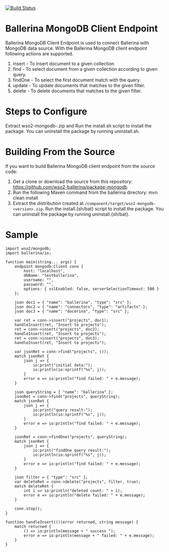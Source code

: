 [![Build Status](https://travis-ci.org/wso2-ballerina/package-mongodb.svg?branch=master)](https://travis-ci.org/wso2-ballerina/package-mongodb)

# Ballerina MongoDB Client Endpoint

Ballerina MongoDB Client Endpoint is used to connect Ballerina with MongoDB data source. With the Ballerina MongoDB client endpoint following actions are supported.

1. insert - To insert document to a given collection
2. find - To select document from a given collection according to given query.
3. findOne - To select the first document match with the query.
4. update - To update documents that matches to the given filter.
5. delete - To delete documents that matches to the given filter.

Steps to Configure
==================================

Extract wso2-mongodb-<version>.zip and  Run the install.sh script to install the package.
You can uninstall the package by running uninstall.sh.

Building From the Source
==================================
If you want to build Ballerina MongoDB client endpoint from the source code:

1. Get a clone or download the source from this repository:
    https://github.com/wso2-ballerina/package-mongodb
2. Run the following Maven command from the ballerina directory: 
    mvn clean install
3. Extract the distribution created at `/component/target/wso2-mongodb-<version>.zip`. Run the install.{sh/bat} script to install the package.
You can uninstall the package by running uninstall.{sh/bat}.

Sample
==================================

```ballerina
import wso2/mongodb;
import ballerina/io;

function main(string... args) {
    endpoint mongodb:Client conn {
        host: "localhost",
        dbName: "testballerina",
        username: "",
        password: "",
        options: { sslEnabled: false, serverSelectionTimeout: 500 }
    };

    json doc1 = { "name": "ballerina", "type": "src" };
    json doc2 = { "name": "connectors", "type": "artifacts" };
    json doc3 = { "name": "docerina", "type": "src" };

    var ret = conn->insert("projects", doc1);
    handleInsert(ret, "Insert to projects");
    ret = conn->insert("projects", doc2);
    handleInsert(ret, "Insert to projects");
    ret = conn->insert("projects", doc3);
    handleInsert(ret, "Insert to projects");

    var jsonRet = conn->find("projects", ());
    match jsonRet {
        json j => {
            io:print("initial data:");
            io:println(io:sprintf("%s", j));
        }
        error e => io:println("find failed: " + e.message);
    }

    json queryString = { "name": "ballerina" };
    jsonRet = conn->find("projects", queryString);
    match jsonRet {
        json j => {
            io:print("query result:");
            io:println(io:sprintf("%s", j));
        }
        error e => io:println("find failed: " + e.message);
    }

    jsonRet = conn->findOne("projects", queryString);
    match jsonRet {
        json j => {
            io:print("findOne query result:");
            io:println(io:sprintf("%s", j));
        }
        error e => io:println("find failed: " + e.message);
    }

    json filter = { "type": "src" };
    var deleteRet = conn->delete("projects", filter, true);
    match deleteRet {
        int i => io:println("deleted count: " + i);
        error e => io:println("delete failed: " + e.message);
    }

    conn.stop();
}

function handleInsert(()|error returned, string message) {
    match returned {
        () => io:println(message + " success ");
        error e => io:println(message + " failed: " + e.message);
    }
}
```   
    
